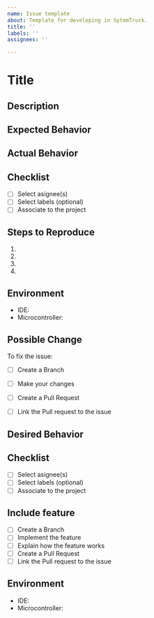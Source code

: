 ```yaml
---
name: Issue template
about: Template for developing in SytemTruck.
title: ''
labels: ''
assignees: ''

---
```


# Title
<!--- Choose a title depending on the issue. -->
<!--- Include: BC for Bug Fix or Change, NF for New Feature, TE for TESTING. -->

## Description
<!--- Please write a detailed summary about the issue and root cause. -->



<!--- IF issue is a BUG FIX or a change in code, documentation etc you can use the following sections -->
<!--- Please make sure to delete the sections not needed -->
## Expected Behavior
<!--- Explain what should happen -->

## Actual Behavior
<!--- Explain what happens instead -->

## Checklist
- [ ] Select asignee(s)
- [ ] Select labels (optional)
- [ ] Associate to the project

## Steps to Reproduce <Delete these if not applicable>
<!--- Provide a link to a live example, or an unambiguous set of steps to -->
<!--- reproduce this bug or change. Include code to reproduce, if relevant -->
1.
2.
3.
4.

## Environment <Delete these if not applicable>
<!--- Include as many relevant details about the environment you experienced the bug in -->
* IDE:
* Microcontroller:

## Possible Change
<!--- Suggest a fix or reason for the bug (optional) -->

To fix the issue:
- [ ] Create a Branch
- [ ] Make your changes
- [ ] Create a Pull Request
- [ ] Link the Pull request to the issue




<!--- IF issue is a NEW FEATURE you can use the following sections -->
<!--- Please make sure to delete the sections not needed -->
## Desired Behavior
<!--- Explain what will happen -->

## Checklist
- [ ] Select asignee(s)
- [ ] Select labels (optional)
- [ ] Associate to the project

## Include feature
- [ ] Create a Branch
- [ ] Implement the feature
- [ ] Explain how the feature works
- [ ] Create a Pull Request
- [ ] Link the Pull request to the issue

## Environment
<!--- Include as many relevant details about the environment you develop the feature in -->
* IDE:
* Microcontroller:




<!--- IF issue is a TEST you can use the following sections -->
